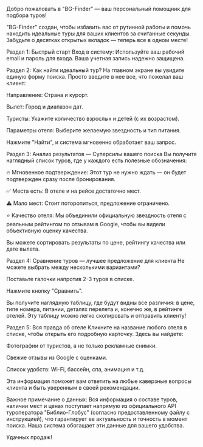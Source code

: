Добро пожаловать в "BG-Finder" — ваш персональный помощник для подбора туров!

"BG-Finder" создан, чтобы избавить вас от рутинной работы и помочь находить идеальные туры для ваших клиентов за считанные секунды. Забудьте о десятках открытых вкладок — теперь все в одном месте!

Раздел 1: Быстрый старт
Вход в систему: Используйте ваш рабочий email и пароль для входа. Ваша учетная запись надежно защищена.

Раздел 2: Как найти идеальный тур?
На главном экране вы увидите единую форму поиска. Просто введите в нее все, что пожелал ваш клиент:

Направление: Страна и курорт.

Вылет: Город и диапазон дат.

Туристы: Укажите количество взрослых и детей (с их возрастом).

Параметры отеля: Выберите желаемую звездность и тип питания.

Нажмите "Найти", и система мгновенно обработает ваш запрос.

Раздел 3: Анализ результатов — Суперсилы вашего поиска
Вы получите наглядный список туров, где у каждого есть полезные обозначения:

🔥 Мгновенное подтверждение: Этот тур не нужно ждать — он будет подтвержден сразу после бронирования.

✅ Места есть: В отеле и на рейсе достаточно мест.

⚠️ Мало мест: Стоит поторопиться, предложение ограничено.

⭐ Качество отеля: Мы объединили официальную звездность отеля с реальным рейтингом по отзывам в Google, чтобы вы видели объективную оценку качества.

Вы можете сортировать результаты по цене, рейтингу качества или дате вылета.

Раздел 4: Сравнение туров — лучшее предложение для клиента
Не можете выбрать между несколькими вариантами?

Поставьте галочки напротив 2-3 туров в списке.

Нажмите кнопку "Сравнить".

Вы получите наглядную таблицу, где будут видны все различия: в цене, типе номера, питании, деталях перелета и, конечно же, в рейтинге отелей. Эту таблицу можно легко скопировать и отправить клиенту!

Раздел 5: Вся правда об отеле
Кликните на название любого отеля в списке, чтобы открыть его подробную карточку. Здесь вы найдете:

Фотографии от туристов, а не только рекламные снимки.

Свежие отзывы из Google с оценками.

Список удобств: Wi-Fi, бассейн, спа, анимация и т.д.

Эта информация поможет вам ответить на любые каверзные вопросы клиента и быть уверенным в своей рекомендации.

Важное примечание о данных: Вся информация о составе туров, наличии мест и ценах поступает напрямую из официального API туроператора "Библио-Глобус" (согласно предоставленному файлу с инструкцией), что гарантирует ее актуальность и точность в момент поиска. Наша система обогащает эти данные для вашего удобства.

Удачных продаж!